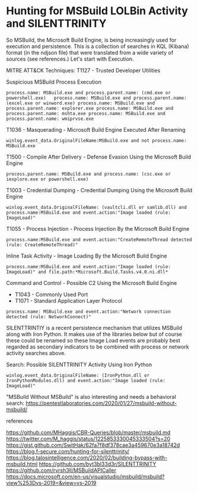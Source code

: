 # Hunting for MSBuild LOLBin Activity and SILENTTRINITY

So MSBuild, the Microsoft Build Engine, is being increasingly used for execution and persistence. This is a collection of searches in KQL (Kibana) format (in the ndjson file) that were translated from a wide variety of sources (see references.) Let's start with Execution.

MITRE ATT&CK Techniques:
T1127 - Trusted Developer Utilities

Suspicious MSBuild Process Execution

`process.name: MSBuild.exe and process.parent.name: (cmd.exe or powershell.exe)  
process.name: MSBuild.exe and process.parent.name: (excel.exe or winword.exe)
process.name: MSBuild.exe and process.parent.name: explorer.exe
process.name: MSBuild.exe and process.parent.name: mshta.exe
process.name: MSBuild.exe and process.parent.name: wmiprvse.exe`

T1036 - Masquerading - Microsoft Build Engine Executed After Renaming

`winlog.event_data.OriginalFileName:MSBuild.exe and not process.name: MSBuild.exe`

T1500 - Compile After Delivery - Defense Evasion Using the Microsoft Build Engine

`process.parent.name: MSBuild.exe and process.name: (csc.exe or iexplore.exe or powershell.exe)`

T1003  - Credential Dumping - Credential Dumping Using the Microsoft Build Engine

`winlog.event_data.OriginalFileName: (vaultcli.dll or samlib.dll) and process.name:MSBuild.exe and event.action:"Image loaded (rule: ImageLoad)"`

T1055 - Process Injection - Process Injection By the Microsoft Build Engine

`process.name:MSBuild.exe and event.action:"CreateRemoteThread detected (rule: CreateRemoteThread)"`

Inline Task Activity - 	Image Loading By the Microsoft Build Engine

`process.name:MSBuild.exe and event.action:"Image loaded (rule: ImageLoad)" and file.path:*Microsoft.Build.Tasks.v4.0.ni.dll*`

Command and Control - Possible C2 Using the Microsoft Build Engine
- T1043 - Commonly Used Port
- T1071 - Standard Application Layer Protocol

`process.name: MSBuild.exe and event.action:"Network connection detected (rule: NetworkConnect)"`

SILENTTRINTIY is a recent persistence mechanism that utilizes MSBuild along with Iron Python. It makes use of the libraries below but of course these could be renamed so these Image Load events are probably best regarded as secondary indicators to be combined with process or network activity searches above.

Search: Possible SILENTTRINITY Activity Using Iron Python

`winlog.event_data.OriginalFileName: (IronPython.dll or IronPythonModules.dll) and event.action:"Image loaded (rule: ImageLoad)"`

"MSBuild Without MSBuild" is also interesting and needs a behavioral search: https://pentestlaboratories.com/2020/01/27/msbuild-without-msbuild/

references

https://github.com/MHaggis/CBR-Queries/blob/master/msbuild.md
https://twitter.com/M_haggis/status/1225853330045333504?s=20
https://gist.github.com/SwitHak/62fa7f8df378cae3a459670e3a18742d
https://blog.f-secure.com/hunting-for-silenttrinity/
https://blog.talosintelligence.com/2020/02/building-bypass-with-msbuild.html
https://github.com/byt3bl33d3r/SILENTTRINITY
https://github.com/rvrsh3ll/MSBuildAPICaller
https://docs.microsoft.com/en-us/visualstudio/msbuild/msbuild?view%253Dvs-2019=&view=vs-2019
